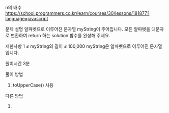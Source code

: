n의 배수
https://school.programmers.co.kr/learn/courses/30/lessons/181877?language=javascript

문제 설명
알파벳으로 이루어진 문자열 myString이 주어집니다. 모든 알파벳을 대문자로 변환하여 return 하는 solution 함수를 완성해 주세요.

제한사항
1 ≤ myString의 길이 ≤ 100,000
myString은 알파벳으로 이루어진 문자열입니다.

풀이시간
3분

풀이 방법

1. toUpperCase() 사용

다른 방법

1.
